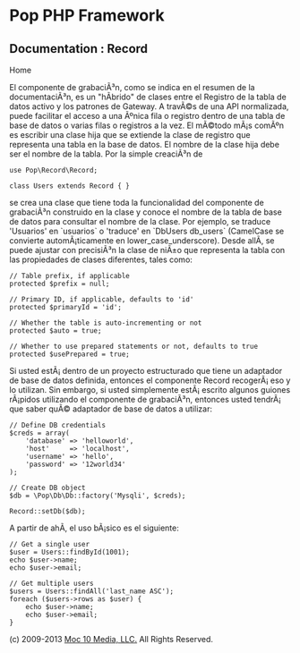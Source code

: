 Pop PHP Framework
=================

Documentation : Record
----------------------

Home

El componente de grabaciÃ³n, como se indica en el resumen de la
documentaciÃ³n, es un "hÃ­brido" de clases entre el Registro de la tabla
de datos activo y los patrones de Gateway. A travÃ©s de una API
normalizada, puede facilitar el acceso a una Ãºnica fila o registro
dentro de una tabla de base de datos o varias filas o registros a la
vez. El mÃ©todo mÃ¡s comÃºn es escribir una clase hija que se extiende
la clase de registro que representa una tabla en la base de datos. El
nombre de la clase hija debe ser el nombre de la tabla. Por la simple
creaciÃ³n de

    use Pop\Record\Record;

    class Users extends Record { }

se crea una clase que tiene toda la funcionalidad del componente de
grabaciÃ³n construido en la clase y conoce el nombre de la tabla de base
de datos para consultar el nombre de la clase. Por ejemplo, se traduce
'Usuarios' en \`usuarios\` o 'traduce' en \`DbUsers db\_users\`
(CamelCase se convierte automÃ¡ticamente en lower\_case\_underscore).
Desde allÃ­, se puede ajustar con precisiÃ³n la clase de niÃ±o que
representa la tabla con las propiedades de clases diferentes, tales
como:

    // Table prefix, if applicable
    protected $prefix = null;

    // Primary ID, if applicable, defaults to 'id'
    protected $primaryId = 'id';

    // Whether the table is auto-incrementing or not
    protected $auto = true;

    // Whether to use prepared statements or not, defaults to true
    protected $usePrepared = true;

Si usted estÃ¡ dentro de un proyecto estructurado que tiene un adaptador
de base de datos definida, entonces el componente Record recogerÃ¡ eso y
lo utilizan. Sin embargo, si usted simplemente estÃ¡ escrito algunos
guiones rÃ¡pidos utilizando el componente de grabaciÃ³n, entonces usted
tendrÃ¡ que saber quÃ© adaptador de base de datos a utilizar:

    // Define DB credentials
    $creds = array(
        'database' => 'helloworld',
        'host'     => 'localhost',
        'username' => 'hello',
        'password' => '12world34'
    );

    // Create DB object
    $db = \Pop\Db\Db::factory('Mysqli', $creds);

    Record::setDb($db);

A partir de ahÃ­, el uso bÃ¡sico es el siguiente:

    // Get a single user
    $user = Users::findById(1001);
    echo $user->name;
    echo $user->email;

    // Get multiple users
    $users = Users::findAll('last_name ASC');
    foreach ($users->rows as $user) {
        echo $user->name;
        echo $user->email;
    }

\(c) 2009-2013 [Moc 10 Media, LLC.](http://www.moc10media.com) All
Rights Reserved.

